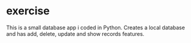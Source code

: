 # exercise
This is a small database app i coded in Python.
Creates a local database and has add, delete, update and show records features.
